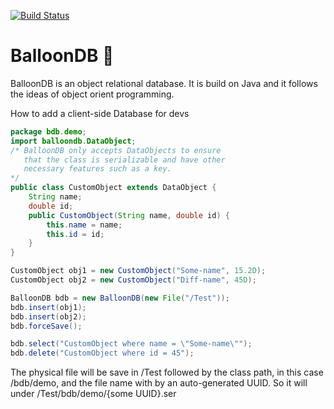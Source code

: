[![Build Status](https://travis-ci.org/KerlinMichel/BalloonDB.svg?branch=master)](https://travis-ci.org/KerlinMichel/BalloonDB)

# BalloonDB :balloon:

BalloonDB is an object relational database. It is build on Java and it follows the ideas of object orient programming.

How to add a client-side Database for devs


```java
package bdb.demo;
import balloondb.DataObject;
/* BalloonDB only accepts DataObjects to ensure
   that the class is serializable and have other
   necessary features such as a key.
*/
public class CustomObject extends DataObject {
	String name;
    double id;
    public CustomObject(String name, double id) {
    	this.name = name;
        this.id = id;
    }
}
```

```java
CustomObject obj1 = new CustomObject("Some-name", 15.2D);
CustomObject obj2 = new CustomObject("Diff-name", 45D);

BalloonDB bdb = new BalloonDB(new File("/Test")); 
bdb.insert(obj1);
bdb.insert(obj2);
bdb.forceSave();

bdb.select("CustomObject where name = \"Some-name\"");
bdb.delete("CustomObject where id = 45");
```
The physical file will be save in /Test followed by the class path, in this case /bdb/demo, and the file name with by an auto-generated UUID. So it will under /Test/bdb/demo/{some UUID}.ser
